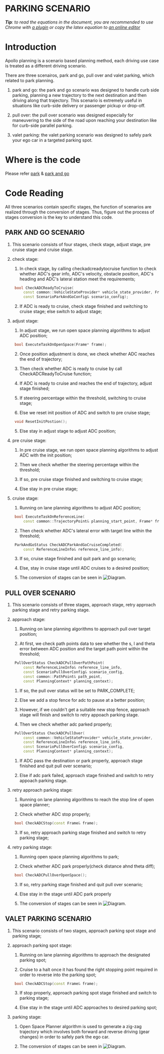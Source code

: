 # PARKING SCENARIO

_**Tip**: to read the equations in the document, you are recommended to use Chrome with [a plugin](https://chrome.google.com/webstore/detail/tex-all-the-things/cbimabofgmfdkicghcadidpemeenbffn) or copy the latex equation to [an online editor](http://www.hostmath.com/)_

# Introduction

Apollo planning is a scenario based planning method, each driving use case is treated as a different driving scenario.

There are three scenairos, park and go, pull over and valet parking, which related to park planning.

1. park and go: the park and go scenario was designed to handle curb side parking, planning a new trajectory to the next destination and then driving along that trajectory. This scenario is extremely useful in situations like curb-side delivery or passenger pickup or drop-off. 

2. pull over: the pull over scenario was designed especially for maneuvering to the side of the road upon reaching your destination like for curb-side parallel parking. 

3. valet parking: the valet parking scenario was designed to safely park your ego car in a targeted parking spot.

# Where is the code

Please refer [park](https://github.com/ApolloAuto/apollo/modules/planning/scenarios/park/) & [park and go](https://github.com/ApolloAuto/apollo/modules/planning/scenarios/park_and_go/)

# Code Reading

All three scenarios contain specific stages, the function of scenarios are realized through the conversion of stages. Thus, figure out the process of stages conversion is the key to understand this code.  

## PARK AND GO SCENARIO
1. This scenario consists of four stages, check stage, adjust stage, pre cruise stage and cruise stage. 

2. check stage:
 
   1. In check stage, by calling checkadcreadytocruise function to check whether ADC's gear info, ADC's velocity, obstacle position, ADC's heading and ADC's lateral station meet the requirements;
   ```cpp
    bool CheckADCReadyToCruise(
        const common::VehicleStateProvider* vehicle_state_provider, Frame* frame,
        const ScenarioParkAndGoConfig& scenario_config);
   ```
   2. If ADC is ready to cruise, check stage finished and switching to cruise stage; else switch to adjust stage;

3. adjust stage:
  
   1. In adjust stage, we run open space planning algorithms to adjust ADC position;
   ```cpp
    bool ExecuteTaskOnOpenSpace(Frame* frame);
   ```
   2. Once position adjustment is done, we check whether ADC reaches the end of trajectory;

   3. Then check whether ADC is ready to cruise by call CheckADCReadyToCruise function;

   4. If ADC is ready to cruise and reaches the end of trajectory, adjust stage finished;
 
     1. If steering percentage within the threshold, switching to cruise stage;

     2. Else we reset init position of ADC and switch to pre cruise stage;
     ```cpp
      void ResetInitPostion();
     ```
   5. Else stay in adjust stage to adjust ADC position;

4. pre cruise stage:
  
   1. In pre cruise stage, we run open space planning algorithms to adjust ADC with the init position;

   2. Then we check whether the steering percentage within the threshold;

   3. If so, pre cruise stage finished and switching to cruise stage;

   4. Else stay in pre cruise stage;

5. cruise stage: 
   1. Running on lane planning algorithms to adjust ADC position;
   ```cpp
    bool ExecuteTaskOnReferenceLine(
        const common::TrajectoryPoint& planning_start_point, Frame* frame);         
   ```
   2. Then check whether ADC's lateral error with target line within the threshold;
   ```cpp
    ParkAndGoStatus CheckADCParkAndGoCruiseCompleted(
        const ReferenceLineInfo& reference_line_info);
   ```
   3. If so, cruise stage finished and quit park and go scenario;

   4. Else, stay in cruise stage until ADC cruises to a desired position;

   5. The conversion of stages can be seen in 
    ![Diagram](images/parking_scenairo_fig_1.png).          

## PULL OVER SCENARIO
1. This scenario consists of three stages, approach stage, retry approach parking stage and retry parking stage.

2. approach stage:
   1. Running on lane planning algorithms to approach pull over target position; 

   2. At first, we check path points data to see whether the s, l and theta error between ADC position and the target path point within the threshold;
   ```cpp
    PullOverStatus CheckADCPullOverPathPoint(
        const ReferenceLineInfo& reference_line_info,
        const ScenarioPullOverConfig& scenario_config,
        const common::PathPoint& path_point,
        const PlanningContext* planning_context);
   ```
     1. If so, the pull over status will be set to PARK_COMPLETE;

     2. Else we add a stop fence for adc to pause at a better position;

     3. However, if we couldn't get a suitable new stop fence, approach stage will finish and switch to retry appoach parking stage. 
   3. Then we check whether adc parked properly;
   ```cpp
    PullOverStatus CheckADCPullOver(
        const common::VehicleStateProvider* vehicle_state_provider,
        const ReferenceLineInfo& reference_line_info,
        const ScenarioPullOverConfig& scenario_config,
        const PlanningContext* planning_context);
   ```
     1. If ADC pass the destination or park properly, approach stage finished and quit pull over scenario;

     2. Else if adc park failed, approach stage finished and switch to retry appoach parking stage.

3. retry approach parking stage:
   1. Running on lane planning algorithms to reach the stop line of open space planner;

   2. Check whether ADC stop properly;
   ```cpp
    bool CheckADCStop(const Frame& frame);
   ```
   3. If so, retry approach parking stage finished and switch to retry parking stage;
 
4. retry parking stage:
   1. Running open space planning algorithms to park;

   2. Check whether ADC park properly(check distance ahnd theta diff);  
   ```cpp
    bool CheckADCPullOverOpenSpace();
   ```
   3. If so, retry parking stage finished and quit pull over scenario;
  
   4. Else stay in the stage until ADC park properly

   5. The conversion of stages can be seen in 
    ![Diagram](images/parking_scenairo_fig_2.png).    

## VALET PARKING SCENARIO
1. This scenario consists of two stages, approach parking spot stage and parking stage;

2. approach parking spot stage:
   1. Running on lane planning algorithms to approach the designated parking spot;

   2. Cruise to a halt once it has found the right stopping point required in order to reverse into the parking spot;
   ```cpp
    bool CheckADCStop(const Frame& frame);
   ```
   3. If stop properly, approach parking spot stage finished and switch to parking stage;

   4. Else stay in the stage until ADC approaches to desired parking spot;

3. parking stage:
   1. Open Space Planner algorithm is used to generate a zig-zag trajectory which involves both forward and reverse driving (gear changes) in order to safely park the ego car.

   2. The conversion of stages can be seen in 
   ![Diagram](images/parking_scenairo_fig_3.png).